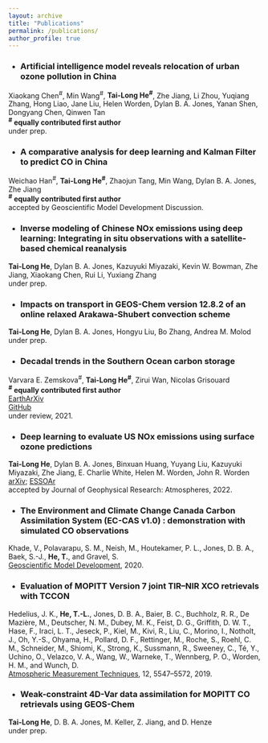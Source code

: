 ```yaml
---
layout: archive
title: "Publications"
permalink: /publications/
author_profile: true
---
```


* ### Artificial intelligence model reveals relocation of urban ozone pollution in China <br />
Xiaokang Chen<sup>#</sup>, Min Wang<sup>#</sup>, **Tai-Long He<sup>#</sup>**, Zhe Jiang, Li Zhou, Yuqiang Zhang, Hong Liao, Jane Liu, Helen Worden, Dylan B. A. Jones, Yanan Shen, Dongyang Chen, Qinwen Tan<br />
**<sup>#</sup> equally contributed first author**<br />
under prep. 

* ### A comparative analysis for deep learning and Kalman Filter to predict CO in China <br />
Weichao Han<sup>#</sup>, **Tai-Long He<sup>#</sup>**, Zhaojun Tang, Min Wang, Dylan B. A. Jones, Zhe Jiang <br />
**<sup>#</sup> equally contributed first author**<br />
accepted by Geoscientific Model Development Discussion.

* ### Inverse modeling of Chinese NOx emissions using deep learning: Integrating in situ observations with a satellite-based chemical reanalysis <br />
**Tai-Long He**, Dylan B. A. Jones, Kazuyuki Miyazaki, Kevin W. Bowman, Zhe Jiang, Xiaokang Chen, Rui Li, Yuxiang Zhang <br />
under prep. 

* ### Impacts on transport in GEOS-Chem version 12.8.2 of an online relaxed Arakawa-Shubert convection scheme <br />
**Tai-Long He**, Dylan B. A. Jones, Hongyu Liu, Bo Zhang,  Andrea M. Molod <br />
under prep. 

* ### Decadal trends in the Southern Ocean carbon storage <br />
Varvara E. Zemskova<sup>#</sup>, **Tai-Long He<sup>#</sup>**, Zirui Wan, Nicolas Grisouard<br />
**<sup>#</sup> equally contributed first author**<br />
[EarthArXiv](https://doi.org/10.31223/X52603)<br />
[GitHub](https://github.com/tailonghe/Southern_Ocean_Carbon) <br />
under review, 2021. 

* ### Deep learning to evaluate US NOx emissions using surface ozone predictions <br />
**Tai-Long He**, Dylan B. A. Jones, Binxuan Huang, Yuyang Liu, Kazuyuki Miyazaki, Zhe Jiang, E. Charlie White, Helen M. Worden, John R. Worden <br />
[arXiv](https://arxiv.org/abs/1908.05841); [ESSOAr](https://www.essoar.org/doi/abs/10.1002/essoar.10507761.1) <br />
accepted by Journal of Geophysical Research: Atmospheres, 2022. 


* ### The Environment and Climate Change Canada Carbon Assimilation System (EC-CAS v1.0) : demonstration with simulated CO observations <br />
Khade, V., Polavarapu, S. M., Neish, M., Houtekamer, P. L., Jones, D. B. A., Baek, S.-J., **He, T.**, and Gravel, S. <br />
[Geoscientific Model Development](https://gmd.copernicus.org/preprints/gmd-2020-219/), 2020.

* ### Evaluation of MOPITT Version 7 joint TIR–NIR XCO retrievals with TCCON <br />
Hedelius, J. K., **He, T.-L.**, Jones, D. B. A., Baier, B. C., Buchholz, R. R., De Mazière, M., Deutscher, N. M., Dubey, M. K., Feist, D. G., Griffith, D. W. T., Hase, F., Iraci, L. T., Jeseck, P., Kiel, M., Kivi, R., Liu, C., Morino, I., Notholt, J., Oh, Y.-S., Ohyama, H., Pollard, D. F., Rettinger, M., Roche, S., Roehl, C. M., Schneider, M., Shiomi, K., Strong, K., Sussmann, R., Sweeney, C., Té, Y., Uchino, O., Velazco, V. A., Wang, W., Warneke, T., Wennberg, P. O., Worden, H. M., and Wunch, D. <br />
[Atmospheric Measurement Techniques](https://doi.org/10.5194/amt-12-5547-2019), 12, 5547–5572, 2019.

* ### Weak-constraint 4D-Var data assimilation for MOPITT CO retrievals using GEOS-Chem <br />
**Tai-Long He**, D. B. A. Jones, M. Keller, Z. Jiang, and D. Henze <br />
under prep.




<!--- <h3><em>You can also find my articles on <u><a href="https://scholar.google.com/citations?user=rfFLRuQAAAAJ&hl=en">my Google Scholar profile</a>.</u></em></h3> --->


